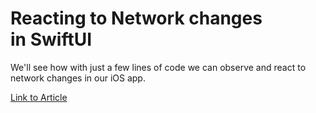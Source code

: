 #  Reacting to Network changes in SwiftUI

We'll see how with just a few lines of code we can observe and react to network changes in our iOS app.

[Link to Article](https://medium.com/@federicoramos77/reacting-to-network-changes-in-swiftui-40295f403cc8)
